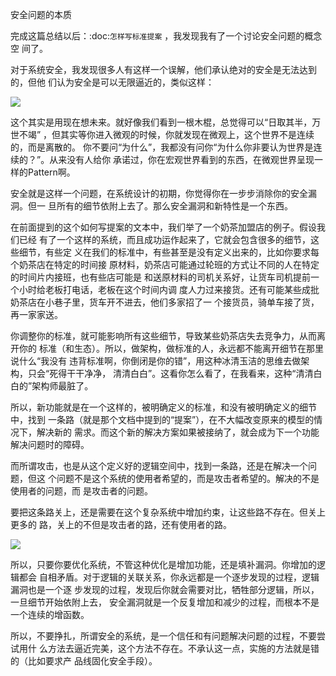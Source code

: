     
安全问题的本质

完成这篇总结以后：:doc:`怎样写标准提案` ，我发现我有了一个讨论安全问题的概念空
间了。

对于系统安全，我发现很多人有这样一个误解，他们承认绝对的安全是无法达到的，但他
们认为安全是可以无限逼近的，类似这样：

![](_static/安全问题模型.jpg)

这个其实是用现在想未来。就好像我们看到一根木棍，总觉得可以“日取其半，万世不竭”
，但其实等你进入微观的时候，你就发现在微观上，这个世界不是连续的，而是离散的。
你不要问“为什么”，我都没有问你“为什么你非要认为世界是连续的？”。从来没有人给你
承诺过，你在宏观世界看到的东西，在微观世界呈现一样的Pattern啊。

安全就是这样一个问题，在系统设计的初期，你觉得你在一步步消除你的安全漏洞。但一
旦所有的细节依附上去了。那么安全漏洞和新特性是一个东西。

在前面提到的这个如何写提案的文本中，我们举了一个奶茶加盟店的例子。假设我们已经
有了一个这样的系统，而且成功运作起来了，它就会包含很多的细节，这些细节，有些定
义在我们的标准中，有些甚至是没有定义出来的，比如你要求每个奶茶店在特定的时间接
原材料，奶茶店可能通过轮班的方式让不同的人在特定的时间片内接班，也有些店可能是
和送原材料的司机关系好，让货车司机提前一个小时给老板打电话，老板在这个时间内调
度人力过来接货。还有可能某些成批奶茶店在小巷子里，货车开不进去，他们多家招了一
个接货员，骑单车接了货，再一家家送。

你调整你的标准，就可能影响所有这些细节，导致某些奶茶店失去竞争力，从而离开你的
标准（和生态）。所以，做架构，做标准的人，永远都不能离开细节在那里说什么“我没有
违背标准啊，你倒闭是你的错”，用这种冰清玉洁的思维去做架构，只会“死得干干净净，
清清白白”。这看你怎么看了，在我看来，这种“清清白白的”架构师最脏了。

所以，新功能就是在一个这样的，被明确定义的标准，和没有被明确定义的细节中，找到
一条路（就是那个文档中提到的“提案”），在不大幅改变原来的模型的情况下，解决新的
需求。而这个新的解决方案如果被接纳了，就会成为下一个功能解决问题时的障碍。

而所谓攻击，也是从这个定义好的逻辑空间中，找到一条路，还是在解决一个问题，但这
个问题不是这个系统的使用者希望的，而是攻击者希望的。解决的不是使用者的问题，而
是攻击者的问题。

要把这条路关上，还是需要在这个复杂系统中增加约束，让这些路不存在。但关上更多的
路，关上的不但是攻击者的路，还有使用者的路。

![](_static/安全问题模型2.jpg)

所以，只要你要优化系统，不管这种优化是增加功能，还是填补漏洞。你增加的逻辑都会
自相矛盾。对于逻辑的关联关系，你永远都是一个逐步发现的过程，逻辑漏洞也是一个逐
步发现的过程，发现后你就会需要对比，牺牲部分逻辑，所以，一旦细节开始依附上去，
安全漏洞就是一个反复增加和减少的过程，而根本不是一个连续的增函数。

所以，不要挣扎，所谓安全的系统，是一个信任和有问题解决问题的过程，不要尝试用什
么方法去逼近完美，这个方法不存在。不承认这一点，实施的方法就是错的（比如要求产
品线固化安全手段）。
